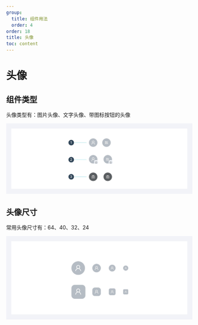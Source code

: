 ```yaml
---
group:
  title: 组件用法
  order: 4
order: 18
title: 头像
toc: content
---
```


# 头像

## 组件类型

头像类型有：图片头像、文字头像、带图标按钮的头像

<img class="preview-img no-padding" src="./assets/images/avatar/1.jpeg">

## 头像尺寸

常用头像尺寸有：64、40、32、24

<img class="preview-img no-padding" src="./assets/images/avatar/2.jpeg">
